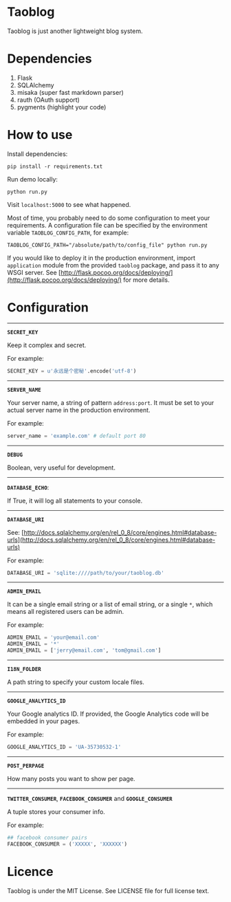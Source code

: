 Taoblog
=======

Taoblog is just another lightweight blog system.


Dependencies
===========

1. Flask
2. SQLAlchemy
3. misaka (super fast markdown parser)
4. rauth (OAuth support)
5. pygments (highlight your code)


How to use
===========

Install dependencies:

    pip install -r requirements.txt

Run demo locally:

    python run.py

Visit `localhost:5000` to see what happened.

Most of time, you probably need to do some configuration to meet your
requirements. A configuration file can be specified by the environment
variable `TAOBLOG_CONFIG_PATH`, for example:

    TAOBLOG_CONFIG_PATH="/absolute/path/to/config_file" python run.py

If you would like to deploy it in the production environment, import
`application` module from the provided `taoblog` package, and pass it
to any WSGI server. See
[http://flask.pocoo.org/docs/deploying/](http://flask.pocoo.org/docs/deploying/)
for more details.


Configuration
=============

--------------------------

**`SECRET_KEY`**

Keep it complex and secret.

For example:

```python
SECRET_KEY = u'永远是个密秘'.encode('utf-8')
```



--------------------------

**`SERVER_NAME`**

Your server name, a string of pattern `address:port`. It must be set
to your actual server name in the production environment.

For example:

```python
server_name = 'example.com' # default port 80
```



--------------------------

**`DEBUG`**

Boolean, very useful for development.




--------------------------

**`DATABASE_ECHO`**:

If True, it will log all statements to your console.





--------------------------

**`DATABASE_URI`**

See: [http://docs.sqlalchemy.org/en/rel_0_8/core/engines.html#database-urls](http://docs.sqlalchemy.org/en/rel_0_8/core/engines.html#database-urls)

For example:

```python
DATABASE_URI = 'sqlite:////path/to/your/taoblog.db'
```




--------------------------

**`ADMIN_EMAIL`**

It can be a single email string or a list of email string, or a single
`*`, which means all registered users can be admin.

For example:

```python
ADMIN_EMAIL = 'your@email.com'
ADMIN_EMAIL = '*'
ADMIN_EMAIL = ['jerry@email.com', 'tom@gmail.com']
```



--------------------------

**`I18N_FOLDER`**

A path string to specify your custom locale files.




--------------------------

**`GOOGLE_ANALYTICS_ID`**

Your Google analytics ID. If provided, the Google Analytics code will
be embedded in your pages.

For example:

```python
GOOGLE_ANALYTICS_ID = 'UA-35730532-1'
```


--------------------------

**`POST_PERPAGE`**

How many posts you want to show per page.



--------------------------

**`TWITTER_CONSUMER`**,
**`FACEBOOK_CONSUMER`**
and **`GOOGLE_CONSUMER`**

A tuple stores your consumer info.

For example:

```python
## facebook consumer pairs
FACEBOOK_CONSUMER = ('XXXXX', 'XXXXXX')
```

Licence
=======

Taoblog is under the MIT License. See LICENSE file for full license text.
